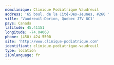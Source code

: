 ```yaml
---
nomclinique: Clinique Podiatrique Vaudreuil
address: '65 boul. de la Cité-Des-Jeunes, #260 '
ville: 'Vaudreuil-Dorion, Quebec J7V 8C1'
pays: Canada
latitude: 45.41151
longitude: -74.04068
phone: (450) 424-5500
site: 'http://www.clinique-podiatrique.com'
identifiant: clinique-podiatrique-vaudreuil
type: location
i18nlanguage: fr
---
```


